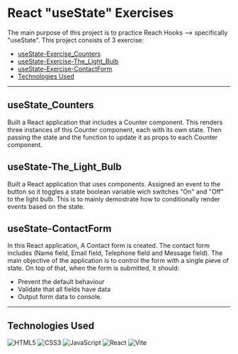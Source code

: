 # React "useState" Exercises
The main purpose of this project is to practice Reach Hooks --> specifically "useState". This project consists of 3 exercise:
- [useState-Exercise_Counters](#useState_Counters)
- [useState-Exercise-The_Light_Bulb](#useState-The_Light_Bulb)
- [useState-Exercise-ContactForm](#useState-ContactForm)
- [Technologies Used](#Technologies-Used)

---

## useState_Counters
Built a React application that includes a Counter component. This renders three instances of this Counter component, each with its own state. Then passing the state and the function to update it as props to each Counter component.

## useState-The_Light_Bulb
Built a React application that uses components. Assigned an event to the button so it toggles a state boolean variable wich switches "On" and "Off" to the light bulb. This is to mainly demostrate how to conditionally render events based on the state.

## useState-ContactForm
In this React application, A Contact form is created. The contact form includes (Name field, Email field, Telephone field and Message field). The main objective of the application is to control the form with a single pieve of state. On top of that, when the form is submitted, it should:
- Prevent the default behaviour
- Validate that all fields have data
- Output form data to console.

---

## Technologies Used

<p>
  <img alt="HTML5" src="https://img.shields.io/badge/-HTML5-E34F26?style=flat-square&logo=html5&logoColor=white" />
  <img alt="CSS3" src="https://img.shields.io/badge/-CSS3-1572B6?style=flat-square&logo=css3&logoColor=white" />
  <img alt="JavaScript" src="https://img.shields.io/badge/-JavaScript-black?style=flat-square&logo=javascript&logoColor=yellow" />
  <img alt="React" src="https://img.shields.io/badge/React-black?style=flat-square&logo=react&logoColor=blue" />
  <img alt="Vite" src="https://img.shields.io/badge/-Vite-black?style=flat-square&logo=vite&logoColor=gold" />
</p>




